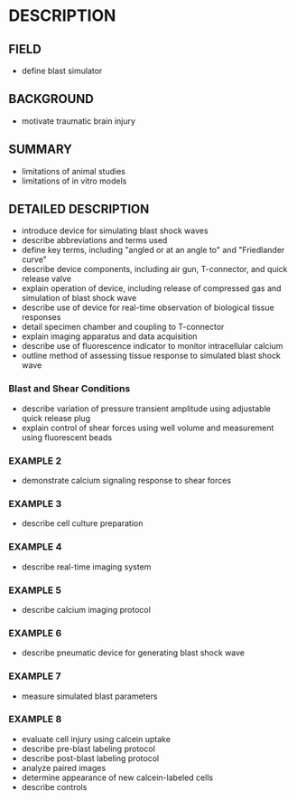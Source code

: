 # DESCRIPTION

## FIELD

- define blast simulator

## BACKGROUND

- motivate traumatic brain injury

## SUMMARY

- limitations of animal studies
- limitations of in vitro models

## DETAILED DESCRIPTION

- introduce device for simulating blast shock waves
- describe abbreviations and terms used
- define key terms, including "angled or at an angle to" and "Friedlander curve"
- describe device components, including air gun, T-connector, and quick release valve
- explain operation of device, including release of compressed gas and simulation of blast shock wave
- describe use of device for real-time observation of biological tissue responses
- detail specimen chamber and coupling to T-connector
- explain imaging apparatus and data acquisition
- describe use of fluorescence indicator to monitor intracellular calcium
- outline method of assessing tissue response to simulated blast shock wave

### Blast and Shear Conditions

- describe variation of pressure transient amplitude using adjustable quick release plug
- explain control of shear forces using well volume and measurement using fluorescent beads

### EXAMPLE 2

- demonstrate calcium signaling response to shear forces

### EXAMPLE 3

- describe cell culture preparation

### EXAMPLE 4

- describe real-time imaging system

### EXAMPLE 5

- describe calcium imaging protocol

### EXAMPLE 6

- describe pneumatic device for generating blast shock wave

### EXAMPLE 7

- measure simulated blast parameters

### EXAMPLE 8

- evaluate cell injury using calcein uptake
- describe pre-blast labeling protocol
- describe post-blast labeling protocol
- analyze paired images
- determine appearance of new calcein-labeled cells
- describe controls

